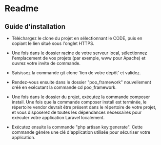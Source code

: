 # Readme

## Guide d'installation

- Téléchargez le clone du projet en sélectionnant le CODE, puis en copiant le lien situé sous l'onglet HTTPS.


- Une fois dans le dossier racine de votre serveur local, sélectionnez l'emplacement de vos projets (par exemple, www pour Apache) et ouvrez votre invite de commande.


- Saisissez la commande git clone 'lien de votre dépôt' et validez.


- Rendez-vous ensuite dans le dossier "poo_framework" nouvellement créé en exécutant la commande cd poo_framework.


- Une fois dans le dossier du projet, exécutez la commande composer install. Une fois que la commande composer install est terminée, le répertoire vendor devrait être présent dans le répertoire de votre projet, et vous disposerez de toutes les dépendances nécessaires pour exécuter votre application Laravel localement.


- Exécutez ensuite la commande "php artisan key:generate". Cette commande génère une clé d'application utilisée pour sécuriser votre application.



